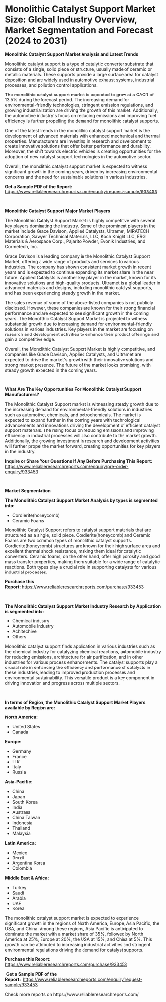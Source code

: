 <p><h1>Monolithic Catalyst Support Market Size: Global Industry Overview, Market Segmentation and Forecast (2024 to 2031)</h1></p><p><strong>Monolithic Catalyst Support Market Analysis and Latest Trends</strong></p>
<p><p>Monolithic catalyst support is a type of catalytic converter substrate that consists of a single, solid piece or structure, usually made of ceramic or metallic materials. These supports provide a large surface area for catalyst deposition and are widely used in automotive exhaust systems, industrial processes, and pollution control applications.</p><p>The monolithic catalyst support market is expected to grow at a CAGR of 13.5% during the forecast period. The increasing demand for environmental-friendly technologies, stringent emission regulations, and growing industrialization are driving the growth of this market. Additionally, the automotive industry's focus on reducing emissions and improving fuel efficiency is further propelling the demand for monolithic catalyst supports.</p><p>One of the latest trends in the monolithic catalyst support market is the development of advanced materials with enhanced mechanical and thermal properties. Manufacturers are investing in research and development to create innovative solutions that offer better performance and durability. Moreover, the shift towards electric vehicles is creating opportunities for the adoption of new catalyst support technologies in the automotive sector.</p><p>Overall, the monolithic catalyst support market is expected to witness significant growth in the coming years, driven by increasing environmental concerns and the need for sustainable solutions in various industries.</p></p>
<p><strong>Get a Sample PDF of the Report:&nbsp;</strong> <a href="https://www.reliableresearchreports.com/enquiry/request-sample/933453">https://www.reliableresearchreports.com/enquiry/request-sample/933453</a></p>
<p>&nbsp;</p>
<p><strong>Monolithic Catalyst Support Major Market Players</strong></p>
<p><p>The Monolithic Catalyst Support Market is highly competitive with several key players dominating the industry. Some of the prominent players in the market include Grace Davison, Applied Catalysts, Ultramet, MIRATECH Corporation, Sawyer Technical Materials, LLC, Koch Knight LLC, ERG Materials & Aerospace Corp., Pajarito Powder, Evonik Industries, and Cormetech, Inc.</p><p>Grace Davison is a leading company in the Monolithic Catalyst Support Market, offering a wide range of products and services to various industries. The company has shown consistent market growth in recent years and is expected to continue expanding its market share in the near future. Applied Catalysts is another key player in the market, known for its innovative solutions and high-quality products. Ultramet is a global leader in advanced materials and designs, including monolithic catalyst supports, and has been experiencing steady growth in the market.</p><p>The sales revenue of some of the above-listed companies is not publicly disclosed. However, these companies are known for their strong financial performance and are expected to see significant growth in the coming years. The Monolithic Catalyst Support Market is projected to witness substantial growth due to increasing demand for environmental-friendly solutions in various industries. Key players in the market are focusing on research and development activities to enhance their product offerings and gain a competitive edge.</p><p>Overall, the Monolithic Catalyst Support Market is highly competitive, and companies like Grace Davison, Applied Catalysts, and Ultramet are expected to drive the market's growth with their innovative solutions and strong market presence. The future of the market looks promising, with steady growth expected in the coming years.</p></p>
<p>&nbsp;</p>
<p><strong>What Are The Key Opportunities For Monolithic Catalyst Support Manufacturers?</strong></p>
<p><p>The Monolithic Catalyst Support market is witnessing steady growth due to the increasing demand for environmental-friendly solutions in industries such as automotive, chemicals, and petrochemicals. The market is expected to expand further in the coming years with technological advancements and innovations driving the development of efficient catalyst support materials. The rising focus on reducing emissions and improving efficiency in industrial processes will also contribute to the market growth. Additionally, the growing investment in research and development activities will further propel the market forward, creating opportunities for key players in the industry.</p></p>
<p><strong>Inquire or Share Your Questions If Any Before Purchasing This Report:</strong> <a href="https://www.reliableresearchreports.com/enquiry/pre-order-enquiry/933453">https://www.reliableresearchreports.com/enquiry/pre-order-enquiry/933453</a></p>
<p>&nbsp;</p>
<p><strong>Market Segmentation</strong></p>
<p><strong>The Monolithic Catalyst Support Market Analysis by types is segmented into:</strong></p>
<p><ul><li>Cordierite(honeycomb)</li><li>Ceramic Foams</li></ul></p>
<p><p>Monolithic Catalyst Support refers to catalyst support materials that are structured as a single, solid piece. Cordierite(honeycomb) and Ceramic Foams are two common types of monolithic catalyst supports. Cordierite(honeycomb) structures are known for their high surface area and excellent thermal shock resistance, making them ideal for catalytic converters. Ceramic foams, on the other hand, offer high porosity and good mass transfer properties, making them suitable for a wide range of catalytic reactions. Both types play a crucial role in supporting catalysts for various industrial processes.</p></p>
<p><strong>Purchase this Report:&nbsp;</strong><a href="https://www.reliableresearchreports.com/purchase/933453">https://www.reliableresearchreports.com/purchase/933453</a></p>
<p>&nbsp;</p>
<p><strong>The Monolithic Catalyst Support Market Industry Research by Application is segmented into:</strong></p>
<p><ul><li>Chemical Industry</li><li>Automobile Industry</li><li>Achitechive</li><li>Others</li></ul></p>
<p><p>Monolithic catalyst support finds application in various industries such as the chemical industry for catalyzing chemical reactions, automobile industry for reducing emissions, architecture for air purification, and in other industries for various process enhancements. The catalyst supports play a crucial role in enhancing the efficiency and performance of catalysts in these industries, leading to improved production processes and environmental sustainability. This versatile product is a key component in driving innovation and progress across multiple sectors.</p></p>
<p>&nbsp;</p>
<p><strong>In terms of Region, the Monolithic Catalyst Support Market Players available by Region are:</strong></p>
<p>
    <p> <strong> North America: </strong>
        <ul>
            <li>United States</li>
            <li>Canada</li>
        </ul>
        </p> 
    <p> <strong> Europe: </strong>
        <ul>
            <li>Germany</li>
            <li>France</li>
            <li>U.K.</li>
            <li>Italy</li>
            <li>Russia</li>
        </ul>
        </p> 
    <p> <strong> Asia-Pacific: </strong>
        <ul>
            <li>China</li>
            <li>Japan</li>
            <li>South Korea</li>
            <li>India</li>
            <li>Australia</li>
            <li>China Taiwan</li>
            <li>Indonesia</li>
            <li>Thailand</li>
            <li>Malaysia</li>
        </ul>
        </p> 
    <p> <strong> Latin America: </strong>
        <ul>
            <li>Mexico</li>
            <li>Brazil</li>
            <li>Argentina Korea</li>
            <li>Colombia</li>
        </ul>
        </p> 
    <p> <strong> Middle East & Africa: </strong>
        <ul>
            <li>Turkey</li>
            <li>Saudi</li>
            <li>Arabia</li>
            <li>UAE</li>
            <li>Korea</li>
        </ul>
    </p>
    </p>
<p><p>The monolithic catalyst support market is expected to experience significant growth in the regions of North America, Europe, Asia Pacific, the USA, and China. Among these regions, Asia Pacific is anticipated to dominate the market with a market share of 35%, followed by North America at 25%, Europe at 20%, the USA at 15%, and China at 5%. This growth can be attributed to increasing industrial activities and stringent environmental regulations driving the demand for catalyst supports.</p></p>
<p><strong>Purchase this Report: </strong><a href="https://www.reliableresearchreports.com/purchase/933453">https://www.reliableresearchreports.com/purchase/933453</a></p>
<p>&nbsp;<strong>Get a Sample PDF of the Report:&nbsp;&nbsp;</strong><a href="https://www.reliableresearchreports.com/enquiry/request-sample/933453">https://www.reliableresearchreports.com/enquiry/request-sample/933453</a></p>
<p><strong></strong></p>
<p>Check more reports on https://www.reliableresearchreports.com/</p>